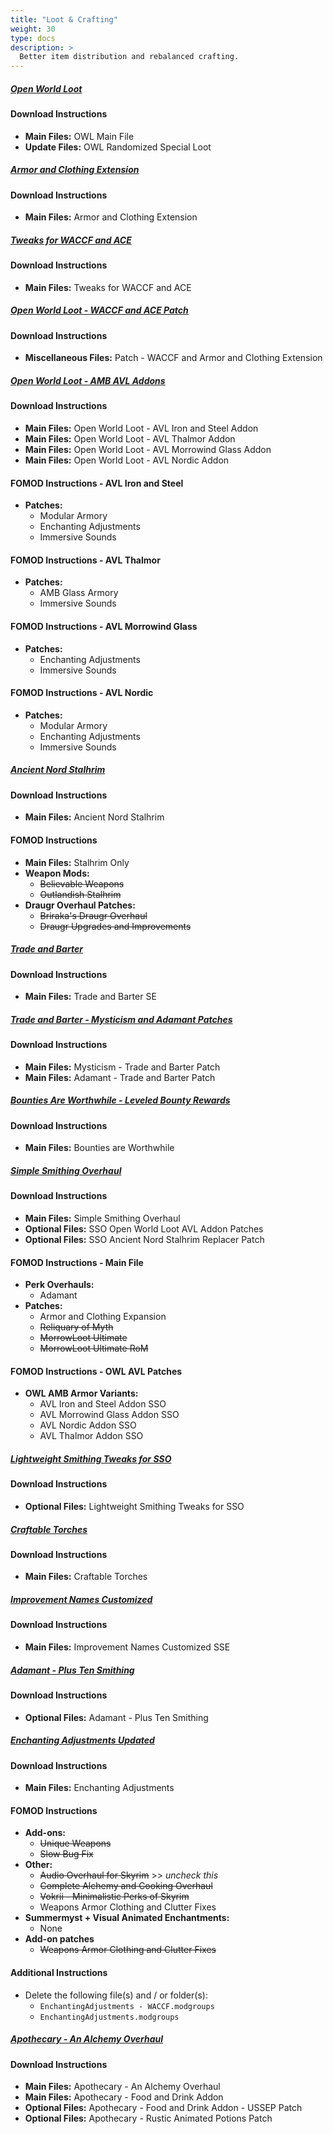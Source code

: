 ```yaml
---
title: "Loot & Crafting"
weight: 30
type: docs
description: >
  Better item distribution and rebalanced crafting.
---
```


##### [Open World Loot](https://www.nexusmods.com/skyrimspecialedition/mods/49681?tab=files)

#### Download Instructions

- **Main Files:** OWL Main File
- **Update Files:** OWL Randomized Special Loot

##### [Armor and Clothing Extension](https://www.nexusmods.com/skyrimspecialedition/mods/19002?tab=files)

#### Download Instructions

- **Main Files:** Armor and Clothing Extension

##### [Tweaks for WACCF and ACE](https://www.nexusmods.com/skyrimspecialedition/mods/43466?tab=files)

#### Download Instructions

- **Main Files:** Tweaks for WACCF and ACE

##### [Open World Loot - WACCF and ACE Patch](https://www.nexusmods.com/skyrimspecialedition/mods/49681?tab=files)

#### Download Instructions

- **Miscellaneous Files:** Patch - WACCF and Armor and Clothing Extension

##### [Open World Loot - AMB AVL Addons](https://www.nexusmods.com/skyrimspecialedition/mods/51141?tab=files)

#### Download Instructions

- **Main Files:** Open World Loot - AVL Iron and Steel Addon
- **Main Files:** Open World Loot - AVL Thalmor Addon
- **Main Files:** Open World Loot - AVL Morrowind Glass Addon
- **Main Files:** Open World Loot - AVL Nordic Addon

#### FOMOD Instructions - AVL Iron and Steel

- **Patches:**
  - Modular Armory
  - Enchanting Adjustments
  - Immersive Sounds

#### FOMOD Instructions - AVL Thalmor

- **Patches:** 
  - AMB Glass Armory
  - Immersive Sounds

#### FOMOD Instructions - AVL Morrowind Glass

- **Patches:**
  - Enchanting Adjustments
  - Immersive Sounds

#### FOMOD Instructions - AVL Nordic

- **Patches:**
  - Modular Armory
  - Enchanting Adjustments
  - Immersive Sounds

##### [Ancient Nord Stalhrim](https://www.nexusmods.com/skyrimspecialedition/mods/48756?tab=files)

#### Download Instructions

- **Main Files:** Ancient Nord Stalhrim

#### FOMOD Instructions

- **Main Files:** Stalhrim Only
- **Weapon Mods:**
  - ~~Believable Weapons~~
  -  ~~Outlandish Stalhrim~~
- **Draugr Overhaul Patches:**
  - ~~Briraka's Draugr Overhaul~~
  - ~~Draugr Upgrades and Improvements~~

##### [Trade and Barter](https://www.nexusmods.com/skyrimspecialedition/mods/23081?tab=files)

#### Download Instructions

* **Main Files:** Trade and Barter SE

##### [Trade and Barter - Mysticism and Adamant Patches](https://www.nexusmods.com/skyrimspecialedition/mods/26092?tab=files)

#### Download Instructions

* **Main Files:** Mysticism - Trade and Barter Patch
* **Main Files:** Adamant - Trade and Barter Patch

##### [Bounties Are Worthwhile - Leveled Bounty Rewards](https://www.nexusmods.com/skyrimspecialedition/mods/33594?tab=files)

#### Download Instructions

- **Main Files:** Bounties are Worthwhile

##### [Simple Smithing Overhaul](https://www.nexusmods.com/skyrimspecialedition/mods/47115?tab=files)

#### Download Instructions

- **Main Files:** Simple Smithing Overhaul
- **Optional Files:** SSO Open World Loot AVL Addon Patches
- **Optional Files:** SSO Ancient Nord Stalhrim Replacer Patch

#### FOMOD Instructions - Main File

- **Perk Overhauls:**
  - Adamant
- **Patches:**
  - Armor and Clothing Expansion
  - ~~Reliquary of Myth~~
  - ~~MorrowLoot Ultimate~~
  - ~~MorrowLoot Ultimate RoM~~

#### FOMOD Instructions - OWL AVL Patches

- **OWL AMB Armor Variants:**
  - AVL Iron and Steel Addon SSO
  - AVL Morrowind Glass Addon SSO
  - AVL Nordic Addon SSO
  - AVL Thalmor Addon SSO

##### [Lightweight Smithing Tweaks for SSO](https://www.nexusmods.com/skyrimspecialedition/mods/43441?tab=files)

#### Download Instructions

- **Optional Files:** Lightweight Smithing Tweaks for SSO

##### [Craftable Torches](https://www.nexusmods.com/skyrimspecialedition/mods/5013?tab=files)

#### Download Instructions

- **Main Files:** Craftable Torches

##### [Improvement Names Customized](https://www.nexusmods.com/skyrimspecialedition/mods/27776?tab=files)

#### Download Instructions

- **Main Files:** Improvement Names Customized SSE

##### [Adamant - Plus Ten Smithing](https://www.nexusmods.com/skyrimspecialedition/mods/30191?tab=files)

#### Download Instructions

- **Optional Files:** Adamant - Plus Ten Smithing

##### [Enchanting Adjustments Updated](https://www.nexusmods.com/skyrimspecialedition/mods/49471?tab=files)

#### Download Instructions

- **Main Files:** Enchanting Adjustments

#### FOMOD Instructions

- **Add-ons:**
  - ~~Unique Weapons~~
  - ~~Slow Bug Fix~~
- **Other:**
  - ~~Audio Overhaul for Skyrim~~ >> *uncheck this*
  - ~~Complete Alchemy and Cooking Overhaul~~
  - ~~Vokrii - Minimalistic Perks of Skyrim~~
  - Weapons Armor Clothing and Clutter Fixes
- **Summermyst + Visual Animated Enchantments:**
  - None
- **Add-on patches**
  - ~~Weapons Armor Clothing and Clutter Fixes~~

#### Additional Instructions

- Delete the following file(s) and / or folder(s):
  - `EnchantingAdjustments - WACCF.modgroups`
  - `EnchantingAdjustments.modgroups`

##### [Apothecary - An Alchemy Overhaul](https://www.nexusmods.com/skyrimspecialedition/mods/52130?tab=files)

#### Download Instructions

- **Main Files:** Apothecary - An Alchemy Overhaul
- **Main Files:** Apothecary - Food and Drink Addon
- **Optional Files:** Apothecary - Food and Drink Addon - USSEP Patch
- **Optional Files:** Apothecary - Rustic Animated Potions Patch